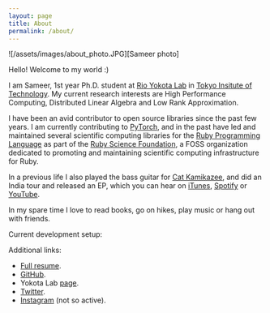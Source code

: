 ```yaml
---
layout: page
title: About
permalink: /about/
---
```


![/assets/images/about_photo.JPG][Sameer photo]

Hello! Welcome to my world :)

I am Sameer, 1st year Ph.D. student at [Rio Yokota Lab](https://www.rio.gsic.titech.ac.jp/en/index.html) in 
[Tokyo Insitute of Technology](https://www.titech.ac.jp/english/). My current research interests are High
Performance Computing, Distributed Linear Algebra and Low Rank Approximation.

I have been an avid contributor to open source libraries since the past few years. I am currently contributing
to [PyTorch](), and in the past have led and maintained several scientific computing libraries
for the [Ruby Programming Language]() as part of the [Ruby Science Foundation](), a FOSS organization dedicated
to promoting and maintaining scientific computing infrastructure for Ruby.

In a previous life I also played the bass guitar for [Cat Kamikazee](), and did an India tour and released
an EP, which you can hear on [iTunes](), [Spotify]() or [YouTube]().

In my spare time I love to read books, go on hikes, play music or hang out with friends.

Current development setup:


Additional links:
* [Full resume]().
* [GitHub]().
* Yokota Lab [page]().
* [Twitter]().
* [Instagram]() (not so active).

